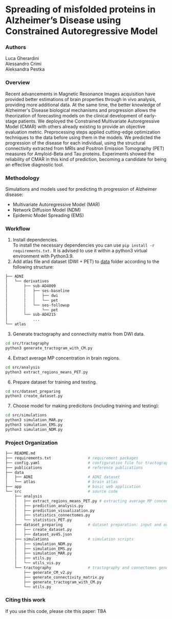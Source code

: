 # Spreading of misfolded proteins in Alzheimer’s Disease using Constrained Autoregressive Model

### Authors 
Luca Gherardini <br> 
Alessandro Crimi <br>
Aleksandra Pestka

### Overview 
Recent advancements in Magnetic Resonance Images acquisition have provided better estimations of brain properties through in vivo analysis, providing more additional data. At the same time, the better knowledge of Alzheimer's Disease biological mechanisms and progression allows the theorization of forecasting models on the clinical development of early-stage patients. We deployed the Constrained Multivariate Autoregressive Model (CMAR) with others already existing to provide an objective evaluation metric. Preprocessing steps applied cutting-edge optimization techniques to the data before using them in the models. We predicted the progression of the disease for each individual, using the structural connectivity extracted from MRIs and Positron Emission Tomography (PET) measures for Amyloid-Beta and Tau proteins. Experiments showed the reliability of CMAR in this kind of prediction, becoming a candidate for being an effective diagnostic tool.

### Methodology 
Simulations and models used for predicting th progression of Alzheimer disease:
- Multivariate Autoregressive Model (MAR)
- Network Diffusion Model (NDM)
- Epidemic Model Spreading (EMS)

### Workflow
1. Install dependencies.<br>
To install the necessary dependencies you can use ```pip install -r requirements.txt.``` It is advised to use it within a python3 virtual environment with Python3.9. 
2. Add atlas file and dataset (DWI + PET) to [data](data) folder according to the following structure:
```bash
├── ADNI
│   └── derivatives
│       ├── sub-AD4009
│       │   ├── ses-baseline
│       │   │   ├── dwi
│       │   │   └── pet
│       │   └── ses-followup
│       │       └── pet
│       └── sub-AD4215
│           ...
└── atlas
```
3. Generate tractography and connectivity matrix from DWI data. 
``` bash
cd src/tractography
python3 generate_tractogram_with_CM.py 
```
4. Extract average MP concentration in brain regions. 
```bash
cd src/analysis
python3 extract_regions_means_PET.py
```
6. Prepare dataset for training and testing. 
```bash
cd src/dataset_preparing
python3 create_dataset.py
```
7. Choose model for making predicitons (including training and testing):
```bash
cd src/simulations
python3 simulation_MAR.py 
python3 simulation_EMS.py
python3 simulation_NDM.py
```


### Project Organization
```bash
├── README.md                                      
├── requirements.txt                # requirement packages
├── config.yaml                     # configuration file for tractography and connectome generation
├── publications                    # reference publications
├── data
│   ├── ADNI                        # ADNI dataset 
│   └── atlas                       # brain atlas
├── app                             # basic web application
└── src                             # source code 
    ├── analysis                   
    │   ├── extract_regions_means_PET.py # extracting average MP concentration from brain regions
    │   ├── prediction_analysis.py
    │   ├── prediction_visualization.py
    │   ├── statistics_connectomes.py
    │   └── statistics_PET.py
    ├── dataset_preparing           # dataset preparation: input and output for MAR and simulations 
    │   ├── create_dataset.py
    │   ├── dataset_av45.json
    ├── simulations                 # simulation scripts 
    │   ├── simulation_NDM.py 
    │   ├── simulation_EMS.py
    │   ├── simulation_MAR.py
    │   ├── utils.py
    │   └── utils_vis.py
    └── tractography                # tractography and connectomes generation 
        ├── generate_CM_v2.py
        ├── generate_connectivity_matrix.py
        ├── generate_tractogram_with_CM.py
        └── utils.py
```

### Citing this work
If you use this code, please cite this paper: TBA 